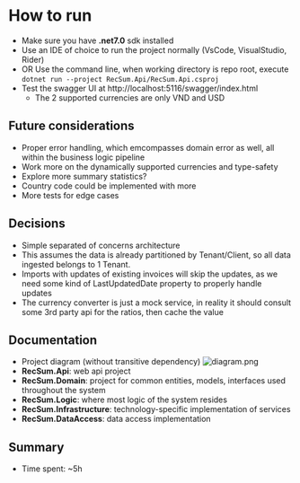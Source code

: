 # How to run
- Make sure you have **.net7.0** sdk installed
- Use an IDE of choice to run the project normally (VsCode, VisualStudio, Rider)
- OR Use the command line, when working directory is repo root, execute 
```dotnet run --project RecSum.Api/RecSum.Api.csproj```
- Test the swagger UI at http://localhost:5116/swagger/index.html
  - The 2 supported currencies are only VND and USD

## Future considerations
- Proper error handling, which emcompasses domain error as well, all within the business logic pipeline
- Work more on the dynamically supported currencies and type-safety
- Explore more summary statistics?
- Country code could be implemented with more 
- More tests for edge cases

## Decisions
- Simple separated of concerns architecture
- This assumes the data is already partitioned by Tenant/Client, so all data ingested belongs to 1 Tenant.
- Imports with updates of existing invoices will skip the updates, as we need some kind of LastUpdatedDate property to properly handle updates
- The currency converter is just a mock service, in reality it should consult some 3rd party api for the ratios, then cache the value

## Documentation
- Project diagram (without transitive dependency)
![diagram.png](diagram.png)
- **RecSum.Api**: web api project
- **RecSum.Domain**: project for common entities, models, interfaces used throughout the system
- **RecSum.Logic**: where most logic of the system resides
- **RecSum.Infrastructure**: technology-specific implementation of services
- **RecSum.DataAccess**: data access implementation
## Summary
- Time spent: ~5h